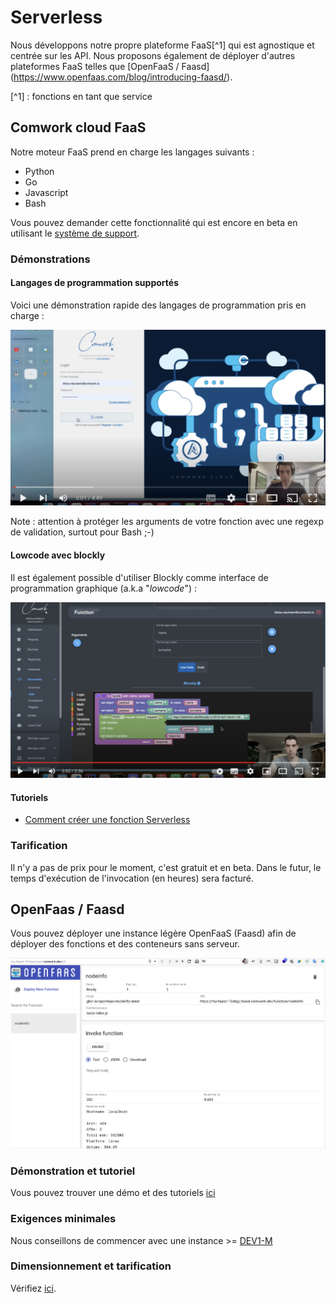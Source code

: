 # Serverless

Nous développons notre propre plateforme FaaS[^1] qui est agnostique et centrée sur les API. Nous proposons également de déployer d'autres plateformes FaaS telles que [OpenFaaS / Faasd] (https://www.openfaas.com/blog/introducing-faasd/).

[^1] : fonctions en tant que service

## Comwork cloud FaaS

Notre moteur FaaS prend en charge les langages suivants :
* Python
* Go
* Javascript
* Bash

Vous pouvez demander cette fonctionnalité qui est encore en beta en utilisant le [système de support](./tutorials/console/public/support.md).

### Démonstrations

#### Langages de programmation supportés

Voici une démonstration rapide des langages de programmation pris en charge :

[ ![demo_faas](../../../img/demo_faas.png)](https://youtu.be/WgD2QlLeYtg)

Note : attention à protéger les arguments de votre fonction avec une regexp de validation, surtout pour Bash ;-)

#### Lowcode avec blockly

Il est également possible d'utiliser Blockly comme interface de programmation graphique (a.k.a "_lowcode_") :

[ ![demo_blockly](../../../img/demo_blockly.png)](https://youtu.be/ikBNQmlXJY8)

#### Tutoriels

- [Comment créer une fonction Serverless](./faas/how_to_create_a_function.md)

### Tarification

Il n'y a pas de prix pour le moment, c'est gratuit et en beta. Dans le futur, le temps d'exécution de l'invocation (en heures) sera facturé.

## OpenFaas / Faasd

Vous pouvez déployer une instance légère OpenFaaS (Faasd) afin de déployer des fonctions et des conteneurs sans serveur.

![faasd_gui](../../../img/faasd_gui.png)

### Démonstration et tutoriel

Vous pouvez trouver une démo et des tutoriels [ici](./tutorials/faasd.md)

### Exigences minimales

Nous conseillons de commencer avec une instance >= [DEV1-M](./sizing_pricing.md)

### Dimensionnement et tarification

Vérifiez [ici](./sizing_pricing.md).
